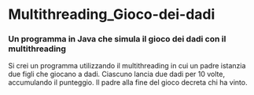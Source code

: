 # Multithreading_Gioco-dei-dadi
### Un programma in Java che simula il gioco dei dadi con il multithreading

Si crei un programma utilizzando il multithreading in cui un padre istanzia due figli che giocano a dadi. Ciascuno lancia due dadi per 10 volte, accumulando il punteggio. Il padre alla fine del gioco decreta chi ha vinto.
